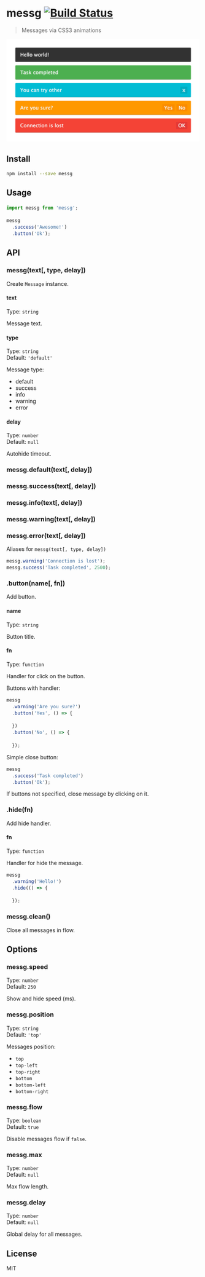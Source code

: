 # messg [![Build Status][travis-image]][travis-url]

> Messages via CSS3 animations

![](screenshot.png)

## Install

```sh
npm install --save messg
```

## Usage

```js
import messg from 'messg';

messg
  .success('Awesome!')
  .button('Ok');
```

## API

### messg(text[, type, delay])

Create `Message` instance.

#### text

Type: `string`

Message text.

#### type

Type: `string`  
Default: `'default'`

Message type:

* default
* success
* info
* warning
* error

#### delay

Type: `number`  
Default: `null`

Аutohide timeout.

### messg.default(text[, delay])
### messg.success(text[, delay])
### messg.info(text[, delay])
### messg.warning(text[, delay])
### messg.error(text[, delay])

Aliases for `messg(text[, type, delay])`

```js
messg.warning('Connection is lost');
messg.success('Task completed', 2500);
```

### .button(name[, fn])

Add button.

#### name

Type: `string`

Button title.

#### fn

Type: `function`

Handler for click on the button.

Buttons with handler:

```js
messg
  .warning('Are you sure?')
  .button('Yes', () => {

  })
  .button('No', () => {

  });
```

Simple close button:

```js
messg
  .success('Task completed')
  .button('Ok');
```

If buttons not specified, close message by clicking on it.

### .hide(fn)

Add hide handler.

#### fn

Type: `function`

Handler for hide the message.

```js
messg
  .warning('Hello!')
  .hide(() => {

  });
```

### messg.clean()

Close all messages in flow.

## Options

### messg.speed

Type: `number`  
Default: `250`

Show and hide speed (ms).

### messg.position

Type: `string`  
Default: `'top'`

Messages position:

* `top`
* `top-left`
* `top-right`
* `bottom`
* `bottom-left`
* `bottom-right`

### messg.flow

Type: `boolean`  
Default: `true`

Disable messages flow if `false`.

### messg.max

Type: `number`  
Default: `null`

Max flow length.

### messg.delay

Type: `number`  
Default: `null`

Global delay for all messages.

## License

MIT

[travis-url]: https://travis-ci.org/andrepolischuk/messg
[travis-image]: https://travis-ci.org/andrepolischuk/messg.svg?branch=master
